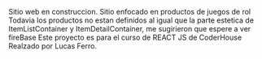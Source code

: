 Sitio web en construccion.
Sitio enfocado en productos de juegos de rol
Todavia los productos no estan definidos al igual que la parte estetica de ItemListContainer y ItemDetailContainer, me sugirieron que espere a ver fireBase
Este proyecto es para el curso de REACT JS de CoderHouse
Realzado por Lucas Ferro. 